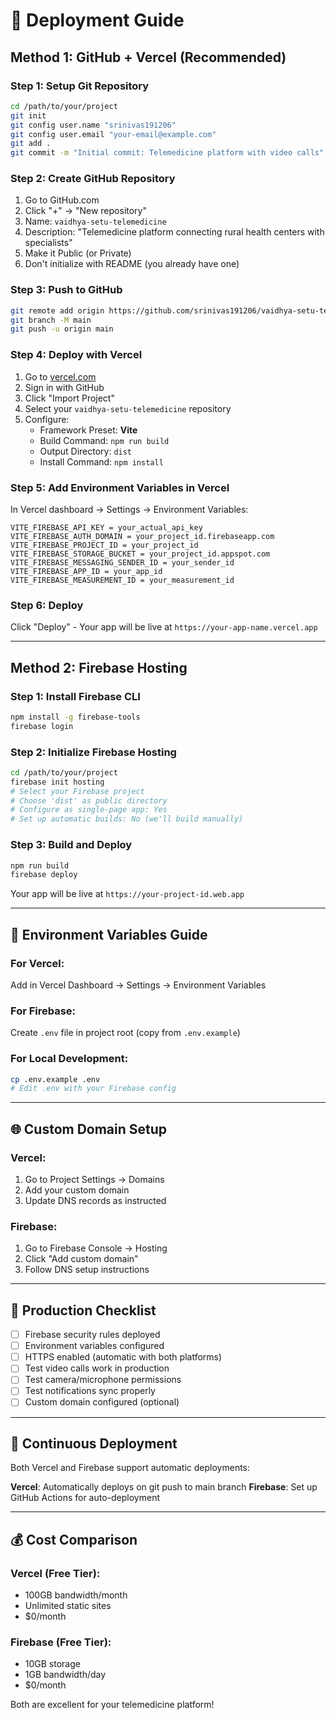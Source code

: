 # 🚀 Deployment Guide

## Method 1: GitHub + Vercel (Recommended)

### Step 1: Setup Git Repository
```bash
cd /path/to/your/project
git init
git config user.name "srinivas191206"
git config user.email "your-email@example.com"
git add .
git commit -m "Initial commit: Telemedicine platform with video calls"
```

### Step 2: Create GitHub Repository
1. Go to GitHub.com
2. Click "+" → "New repository"
3. Name: `vaidhya-setu-telemedicine`
4. Description: "Telemedicine platform connecting rural health centers with specialists"
5. Make it Public (or Private)
6. Don't initialize with README (you already have one)

### Step 3: Push to GitHub
```bash
git remote add origin https://github.com/srinivas191206/vaidhya-setu-telemedicine.git
git branch -M main
git push -u origin main
```

### Step 4: Deploy with Vercel
1. Go to [vercel.com](https://vercel.com)
2. Sign in with GitHub
3. Click "Import Project"
4. Select your `vaidhya-setu-telemedicine` repository
5. Configure:
   - Framework Preset: **Vite**
   - Build Command: `npm run build`
   - Output Directory: `dist`
   - Install Command: `npm install`

### Step 5: Add Environment Variables in Vercel
In Vercel dashboard → Settings → Environment Variables:
```
VITE_FIREBASE_API_KEY = your_actual_api_key
VITE_FIREBASE_AUTH_DOMAIN = your_project_id.firebaseapp.com
VITE_FIREBASE_PROJECT_ID = your_project_id
VITE_FIREBASE_STORAGE_BUCKET = your_project_id.appspot.com
VITE_FIREBASE_MESSAGING_SENDER_ID = your_sender_id
VITE_FIREBASE_APP_ID = your_app_id
VITE_FIREBASE_MEASUREMENT_ID = your_measurement_id
```

### Step 6: Deploy
Click "Deploy" - Your app will be live at `https://your-app-name.vercel.app`

---

## Method 2: Firebase Hosting

### Step 1: Install Firebase CLI
```bash
npm install -g firebase-tools
firebase login
```

### Step 2: Initialize Firebase Hosting
```bash
cd /path/to/your/project
firebase init hosting
# Select your Firebase project
# Choose 'dist' as public directory
# Configure as single-page app: Yes
# Set up automatic builds: No (we'll build manually)
```

### Step 3: Build and Deploy
```bash
npm run build
firebase deploy
```

Your app will be live at `https://your-project-id.web.app`

---

## 🔧 Environment Variables Guide

### For Vercel:
Add in Vercel Dashboard → Settings → Environment Variables

### For Firebase:
Create `.env` file in project root (copy from `.env.example`)

### For Local Development:
```bash
cp .env.example .env
# Edit .env with your Firebase config
```

---

## 🌐 Custom Domain Setup

### Vercel:
1. Go to Project Settings → Domains
2. Add your custom domain
3. Update DNS records as instructed

### Firebase:
1. Go to Firebase Console → Hosting
2. Click "Add custom domain"
3. Follow DNS setup instructions

---

## 📱 Production Checklist

- [ ] Firebase security rules deployed
- [ ] Environment variables configured
- [ ] HTTPS enabled (automatic with both platforms)
- [ ] Test video calls work in production
- [ ] Test camera/microphone permissions
- [ ] Test notifications sync properly
- [ ] Custom domain configured (optional)

---

## 🔄 Continuous Deployment

Both Vercel and Firebase support automatic deployments:

**Vercel**: Automatically deploys on git push to main branch
**Firebase**: Set up GitHub Actions for auto-deployment

---

## 💰 Cost Comparison

### Vercel (Free Tier):
- 100GB bandwidth/month
- Unlimited static sites
- $0/month

### Firebase (Free Tier):
- 10GB storage
- 1GB bandwidth/day
- $0/month

Both are excellent for your telemedicine platform!